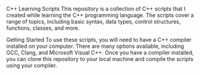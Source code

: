 C++ Learning Scripts
This repository is a collection of C++ scripts that I created while learning the C++ programming language. 
The scripts cover a range of topics, including basic syntax, data types, control structures, functions, classes, and more.

Getting Started
To use these scripts, you will need to have a C++ compiler installed on your computer. 
There are many options available, including GCC, Clang, and Microsoft Visual C++. 
Once you have a compiler installed, you can clone this repository to your local machine and compile the scripts using your compiler.
